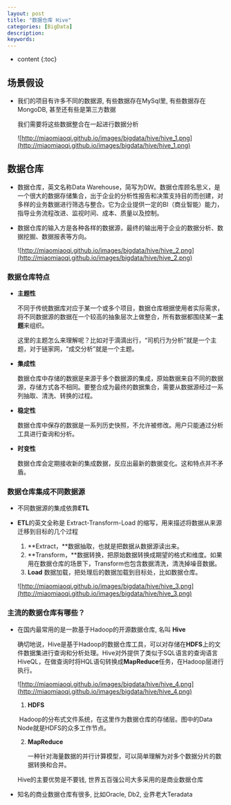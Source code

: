 ```yaml
---
layout: post
title: "数据仓库 Hive"
categories: [BigData]
description:
keywords:
---
```


* content
{:toc} 
## 场景假设

* 我们的项目有许多不同的数据源, 有些数据存在MySql里, 有些数据存在MongoDB, 甚至还有些是第三方数据

	我们需要将这些数据整合在一起进行数据分析

	![http://miaomiaoqi.github.io/images/bigdata/hive/hive_1.png](http://miaomiaoqi.github.io/images/bigdata/hive/hive_1.png)

## 数据仓库

* 数据仓库，英文名称Data Warehouse，简写为DW。数据仓库顾名思义，是一个很大的数据存储集合，出于企业的分析性报告和决策支持目的而创建，对多样的业务数据进行筛选与整合。它为企业提供一定的BI（商业智能）能力，指导业务流程改进、监视时间、成本、质量以及控制。

* 数据仓库的输入方是各种各样的数据源，最终的输出用于企业的数据分析、数据挖掘、数据报表等方向。

	![http://miaomiaoqi.github.io/images/bigdata/hive/hive_2.png](http://miaomiaoqi.github.io/images/bigdata/hive/hive_2.png)

### 数据仓库特点

* **主题性**

	不同于传统数据库对应于某一个或多个项目，数据仓库根据使用者实际需求，将不同数据源的数据在一个较高的抽象层次上做整合，所有数据都围绕某一**主题**来组织。

	这里的主题怎么来理解呢？比如对于滴滴出行，“司机行为分析”就是一个主题，对于链家网，“成交分析”就是一个主题。

* **集成性**

	数据仓库中存储的数据是来源于多个数据源的集成，原始数据来自不同的数据源，存储方式各不相同。要整合成为最终的数据集合，需要从数据源经过一系列抽取、清洗、转换的过程。

* **稳定性**

	数据仓库中保存的数据是一系列历史快照，不允许被修改。用户只能通过分析工具进行查询和分析。

* **时变性**

	数据仓库会定期接收新的集成数据，反应出最新的数据变化。这和特点并不矛盾。

### 数据仓库集成不同数据源

* 不同数据源的集成依靠**ETL**

* **ETL**的英文全称是 Extract-Transform-Load 的缩写，用来描述将数据从来源迁移到目标的几个过程

	1. **Extract，**数据抽取，也就是把数据从数据源读出来。
	1. **Transform，**数据转换，把原始数据转换成期望的格式和维度。如果用在数据仓库的场景下，Transform也包含数据清洗，清洗掉噪音数据。
	1. **Load**  数据加载，把处理后的数据加载到目标处，比如数据仓库。

	![http://miaomiaoqi.github.io/images/bigdata/hive/hive_3.png](http://miaomiaoqi.github.io/images/bigdata/hive/hive_3.png)

### 主流的数据仓库有哪些？

* 在国内最常用的是一款基于Hadoop的开源数据仓库, 名叫 **Hive**

	确切地说，Hive是基于Hadoop的数据仓库工具，可以对存储在**HDFS**上的文件数据集进行查询和分析处理。Hive对外提供了类似于SQL语言的查询语言 HiveQL，在做查询时将HQL语句转换成**MapReduce**任务，在Hadoop层进行执行。

	![http://miaomiaoqi.github.io/images/bigdata/hive/hive_4.png](http://miaomiaoqi.github.io/images/bigdata/hive/hive_4.png)

	1. **HDFS**

	​	Hadoop的分布式文件系统，在这里作为数据仓库的存储层。图中的Data Node就是HDFS的众多工作节点。

	2. **MapReduce**

		一种针对海量数据的并行计算模型，可以简单理解为对多个数据分片的数据转换和合并。

	Hive的主要优势是不要钱, 世界五百强公司大多采用的是商业数据仓库

* 知名的商业数据仓库有很多, 比如Oracle, Db2, 业界老大Teradata